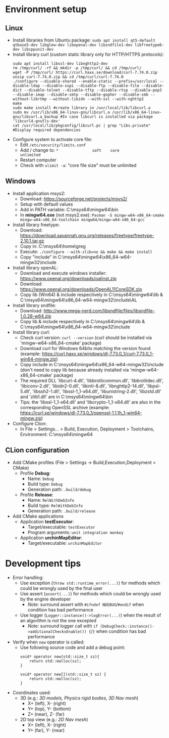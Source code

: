# Environment setup 
## Linux
* Install libraries from Ubuntu package: `sudo apt install qt5-default qtbase5-dev libglew-dev libopenal-dev libsndfile1-dev libfreetype6-dev libcppunit-dev`
* Install library curl (custom static library only for HTTP/HTTPS protocols):
  ```
  sudo apt install libssl-dev libnghttp2-dev
  rm /tmp/curl/ -rf && mkdir -p /tmp/curl/ && cd /tmp/curl/
  wget -P /tmp/curl/ https://curl.haxx.se/download/curl-7.74.0.zip
  unzip curl-7.74.0.zip && cd /tmp/curl/curl-7.74.0
  ./configure --disable-shared --enable-static --prefix=/usr/local --disable-ldap --disable-sspi --disable-ftp --disable-file --disable-dict --disable-telnet --disable-tftp --disable-rtsp --disable-pop3 --disable-imap --disable-smtp --disable-gopher --disable-smb --without-librtmp --without-libidn --with-ssl --with-nghttp2
  make
  sudo make install #create library in /usr/local/lib/libcurl.a
  sudo mv /usr/lib/x86_64-linux-gnu/libcurl.a /usr/lib/x86_64-linux-gnu/libcurl.a_backup #In case libcurl is installed via package 'libcurl4-gnutls-dev'
  cat /usr/local/lib/pkgconfig/libcurl.pc | grep "Libs.private" #Display required dependencies
  ```
* Configure system to activate core file:
  * Edit `/etc/security/limits.conf`
  * Add / change to: `*               soft    core            unlimited`
  * Restart computer
  * Check with `ulimit -a`: "core file size" must be unlimited

## Windows
* Install application msys2:
  * Download: https://sourceforge.net/projects/msys2/
  * Setup with defautl values
  * Add in PATH variable: C:\msys64\mingw64\bin
  * In **mingw64.exe** (not msys2.exe): `Pacman -S mingw-w64-x86_64-cmake mingw-w64-x86_64-toolchain mingw64/mingw-w64-x86_64-gcc`
* Install library freetype:
  * Download: https://download.savannah.gnu.org/releases/freetype/freetype-2.10.1.tar.gz
  * Copy in: C:\msys64\home\greg
  * Execute: `./configure --with-zlib=no && make && make install`
  * Copy "include" in C:\msys64\mingw64\x86_64-w64-mingw32\include
* Install library openAL:
  * Download and execute windows installer: https://www.openal.org/downloads/oalinst.zip
  * Download: https://www.openal.org/downloads/OpenAL11CoreSDK.zip
  * Copy lib (Win64) & include respectively in C:\msys64\mingw64\lib & C:\msys64\mingw64\x86_64-w64-mingw32\include\AL
* Install library sndfile:
  * Download: http://www.mega-nerd.com/libsndfile/files/libsndfile-1.0.28-w64.zip
  * Copy lib & include respectively in C:\msys64\mingw64\lib & C:\msys64\mingw64\x86_64-w64-mingw32\include
* Install library curl:
  * Check curl version: `curl --version` (curl should be installed via 'mingw-w64-x86_64-cmake' package)
  * Download curl for Windows 64bits matching the version found (example: https://curl.haxx.se/windows/dl-7.73.0_1/curl-7.73.0_1-win64-mingw.zip)
  * Copy include in C:\msys64\mingw64\x86_64-w64-mingw32\include (don't need to copy lib because already installed via 'mingw-w64-x86_64-cmake' package)
  * The required DLL 'libcurl-4.dll', 'libbrotlicommon.dll', 'libbrotlidec.dll', 'libiconv-2.dll', 'libidn2-0.dll', 'libintl-8.dll', 'libnghttp2-14.dll', 'libpsl-5.dll', 'libssh2-1.dll', 'libssl-1_1-x64.dll', 'libunistring-2.dll', 'libzstd.dll' and 'zlib1.dll' are in C:\msys64\mingw64\bin
  * Tips: the 'libssl-1_1-x64.dll' and 'libcrypto-1_1-x64.dll' are also in the corresponding OpenSSL archive (example: https://curl.se/windows/dl-7.73.0_1/openssl-1.1.1h_1-win64-mingw.zip)
* Configure Clion:
  * In File > Settings... > Build, Execution, Deployment > Toolchains, Environment: C:\msys64\mingw64

## CLion configuration
* Add CMake profiles (File > Settings -> Build,Execution,Deployment > CMake)
  * Profile **Debug**:
    * Name: `Debug`
    * Build type: `Debug`
    * Generation path: `.build/debug`
  * Profile **Release**:
    * Name: `RelWithDebInfo`
    * Build type: `RelWithDebInfo`
    * Generation path: `.build/release`
* Add CMake applications
  * Application **testExecutor**:
    * Target/executable: `testExecutor`
    * Program arguments: `unit integration monkey`
  * Application **urchinMapEditor**:
    * Target/executable: `urchinMapEditor`

# Development tips
* Error handling:
  * Use exception (`throw std::runtime_error(...)`) for methods which could be wrongly used by the final user
  * Use assert (`assert(...)`) for methods which could be wrongly used by the engine developer
    * *Note:* surround assert with `#ifndef NDEBUG`/`#endif` when condition has bad performance
  * Use logger (`Logger::instance()->logError(...)`) when the result of an algorithm is not the one excepted
    * *Note:* surround logger call with `if (DebugCheck::instance()->additionalChecksEnable()) {`/`}` when condition has bad performance
* Verify when `new` operator is called:
  * Use following source code and add a debug point:
      ```
      void* operator new(std::size_t sz){
          return std::malloc(sz);
      }

      void* operator new[](std::size_t sz) {
          return std::malloc(sz);
      }
      ```
* Coordinates used:
  * 3D (e.g.: *3D models, Physics rigid bodies, 3D Nav mesh*)
    - X+ (left), X- (right)
    - Y+ (top), Y- (bottom)
    - Z+ (near), Z- (far)
  * 2D top view (e.g.: *2D Nav mesh*)
    - X+ (left), X- (right)
    - Y+ (far), Y- (near)